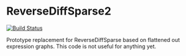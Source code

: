 # ReverseDiffSparse2

[![Build Status](https://travis-ci.org/mlubin/ReverseDiffSparse2.jl.svg?branch=master)](https://travis-ci.org/mlubin/ReverseDiffSparse2.jl)

Prototype replacement for ReverseDiffSparse based on flattened out expression graphs. This code is not useful for anything yet.
